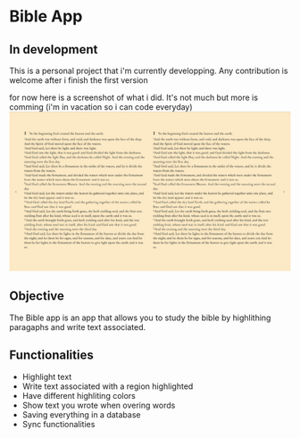 # Bible App

## In development
This is a personal project that i'm currently developping.
Any contribution is welcome after i finish the first version

for now here is a screenshot of what i did. It's not much but more is comming (i'm in vacation so i can code everyday)
![Frontend in construction](doc/inprogress_frontend.png)

## Objective
The Bible app is an app that allows you to study the bible by highlithing paragaphs and write text associated.

## Functionalities
- Highlight text
- Write text associated with a region highlighted
- Have different highliting colors 
- Show text you wrote when overing words
- Saving everything in a database
- Sync functionalities 

